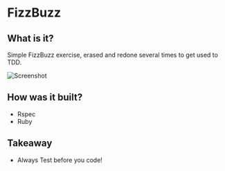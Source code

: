 FizzBuzz
=======================

## What is it?

Simple FizzBuzz exercise, erased and redone several times to get used to TDD.

![Screenshot](http://ENTER_URL)

## How was it built?

- Rspec
- Ruby

## Takeaway

- Always Test before you code!